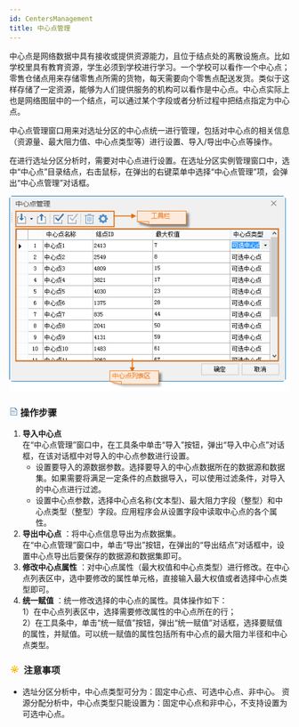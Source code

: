 ```yaml
---
id: CentersManagement
title: 中心点管理
---
```

中心点是网络数据中具有接收或提供资源能力，且位于结点处的离散设施点。比如学校里具有教育资源，学生必须到学校进行学习。一个学校可以看作一个中心点；零售仓储点用来存储零售点所需的货物，每天需要向个零售点配送发货。类似于这样存储了一定资源，能够为人们提供服务的机构可以看作是中心点。中心点实际上也是网络图层中的一个结点，可以通过某个字段或者分析过程中把结点指定为中心点。

中心点管理窗口用来对选址分区的中心点统一进行管理，包括对中心点的相关信息（资源量、最大阻力值、中心点类型等）进行设置、导入/导出中心点等操作。

在进行选址分区分析时，需要对中心点进行设置。在选址分区实例管理窗口中，选中“中心点”目录结点，右击鼠标，在弹出的右键菜单中选择“中心点管理”项，会弹出“中心点管理”对话框。

![](img/CenterManageWIN.png)  
  
### ![](../img/read.gif) 操作步骤

1. **导入中心点**  
在“中心点管理”窗口中，在工具条中单击“导入”按钮，弹出“导入中心点”对话框，在该对话框中对导入的中心点参数进行设置。
   * 设置要导入的源数据参数。选择要导入的中心点数据所在的数据源和数据集。如果需要将满足一定条件的点数据导入，可以使用过滤条件，对导入的中心点进行过滤。
   * 设置中心点参数，选择中心点名称(文本型)、最大阻力字段（整型）和中心点类型（整型）字段。应用程序会从设置字段中读取中心点的各个属性。
2. **导出中心点** ：将中心点信息导出为点数据集。   
在“中心点管理”窗口中，单击“导出”按钮，在弹出的“导出结点”对话框中，设置中心点导出后要保存的数据源和数据集即可。
3. **修改中心点属性** ：对中心点属性（最大权值和中心点类型）进行修改。在中心点列表区中，选中要修改的属性单元格，直接输入最大权值或者选择中心点类型即可。
4. **统一赋值** ：统一修改选择的中心点的属性。具体操作如下：   
1）在中心点列表区中，选择需要修改属性的中心点所在的行；  
2）在工具条中，单击“统一赋值”按钮，弹出“统一赋值”对话框，选择要赋值的属性，并赋值。可以统一赋值的属性包括所有中心点的最大阻力半径和中心点类型。

### ![](../img/note.png) 注意事项

* 选址分区分析中，中心点类型可分为：固定中心点、可选中心点、非中心。 资源分配分析中，中心点类型只能设置为：固定中心点和非中心，不支持设置为可选中心点。